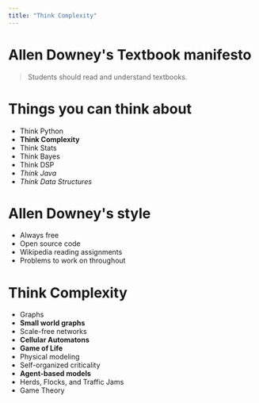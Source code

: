 ```yaml
---
title: "Think Complexity"
---
```


# Allen Downey's Textbook manifesto

> Students should read and understand textbooks.

# Things you can think about

- Think Python
- **Think Complexity**
- Think Stats
- Think Bayes
- Think DSP
- _Think Java_
- _Think Data Structures_

# Allen Downey's style

- Always free
- Open source code
- Wikipedia reading assignments
- Problems to work on throughout

# Think Complexity

- Graphs
- **Small world graphs**
- Scale-free networks
- **Cellular Automatons**
- **Game of Life**
- Physical modeling
- Self-organized criticality
- **Agent-based models**
- Herds, Flocks, and Traffic Jams
- Game Theory
